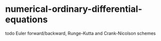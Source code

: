 # numerical-ordinary-differential-equations
todo Euler forward/backward, Runge-Kutta and Crank-Nicolson schemes
